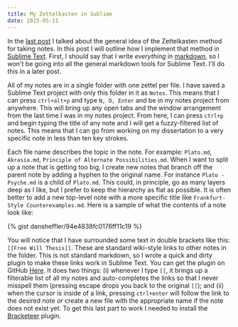 ```yaml
---
title: My Zettelkasten in Sublime
date: 2015-05-11
---
```



In the [last post][] I talked about the general idea of the Zettelkasten method for taking notes.  In this post I will outline how I implement that method in [Sublime Text][].  First, I should say that I write *everything* in [markdown][], so I won't be going into all the general markdown tools for Sublime Text.  I'll do this in a later post.

All of my notes are in a single folder with one zettel per file.  I have saved a Sublime Text project with only this folder in it as `Notes`.  This means that I can press `ctrl+alt+p` and type `N, O, Enter` and be in my notes project from anywhere.  This will bring up any open tabs and the window arrangement from the last time I was in my notes project.  From here, I can press `ctrl+p` and begin typing the title of any note and I will get a fuzzy-filtered list of notes.  This means that I can go from working on my dissertation to a very specific note in less than ten key strokes.

Each file name describes the topic in the note.  For example: `Plato.md`, `Akrasia.md`, `Principle of Alternate Possibilities.md`.  When I want to split up a note that is getting too big, I create new notes that branch off the parent note by adding a hyphen to the original name.  For instance `Plato - Psyche.md` is a child of `Plato.md`.  This could, in principle, go as many layers deep as I like, but I prefer to keep the hierarchy as flat as possible.  It is often better to add a new top-level note with a more specific title like `Frankfurt-Style Counterexamples.md`.  Here is a sample of what the contents of a note look like:

{% gist dansheffler/94e4838fc0176ff11c19 %}

You will notice that I have surrounded some text in double brackets like this: `[[Free Will Thesis]]`.  These are standard wiki-style links to other notes in the folder.  This is not standard markdown, so I wrote a quick and dirty plugin to make these links work in Sublime Text.  You can get the plugin on GitHub [Here][].  It does two things: (i) whenever I type `[[`, it brings up a filterable list of all my notes and auto-completes the links so that I never misspell them (pressing escape drops you back to the original `[[`); and (ii) when the cursor is inside of a link, pressing `ctrl+enter` will follow the link to the desired note *or* create a new file with the appropriate name if the note does not exist yet.  To get this last part to work I needed to install the [Bracketeer][] plugin.




[last post]: http://www.dansheffler.com/blog/2015-05-05-the-zettelkasten-method/
[Sublime Text]: http://www.sublimetext.com/
[markdown]: http://brettterpstra.com/2011/08/31/why-markdown-a-two-minute-explanation/
[Here]: https://github.com/dansheffler/MyWiki 
[Bracketeer]: https://github.com/colinta/SublimeBracketeer
